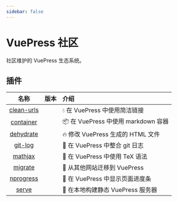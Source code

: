 ```yaml
---
sidebar: false
---
```


# VuePress 社区

社区维护的 VuePress 生态系统。

## 插件

| 名称 | 版本 | 介绍 |
|:-:|:-:|:- |
| [clean-urls](./plugins/clean-urls) | <NpmLink pkg="vuepress-plugin-clean-urls"/> | :droplet: 在 VuePress 中使用简洁链接 |
| [container](./plugins/container) | <NpmLink pkg="vuepress-plugin-container"/> | :package: 在 VuePress 中使用 markdown 容器 |
| [dehydrate](./plugins/dehydrate) | <NpmLink pkg="vuepress-plugin-dehydrate"/> | :fire: 修改 VuePress 生成的 HTML 文件 |
| [git-log](./plugins/git-log) | <NpmLink pkg="vuepress-plugin-git-log"/> | :floppy_disk: 在 VuePress 中整合 git 日志 |
| [mathjax](./plugins/mathjax) | <NpmLink pkg="vuepress-plugin-mathjax"/> | :page_with_curl: 在 VuePress 中使用 TeX 语法 |
| [migrate](./plugins/migrate) | <NpmLink pkg="vuepress-plugin-migrate"/> | :paw_prints: 从其他网站迁移到 VuePress |
| [nprogress](./plugins/nprogress) | <NpmLink pkg="vuepress-plugin-nprogress"/> | :running: 在 VuePress 中显示页面进度条 |
| [serve](./plugins/serve) | <NpmLink pkg="vuepress-plugin-serve"/> | :key: 在本地构建静态 VuePress 服务器 |
